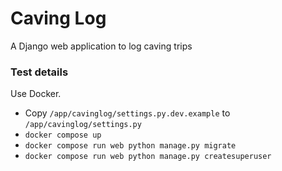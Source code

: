 # Caving Log
A Django web application to log caving trips

### Test details
Use Docker.

 - Copy `/app/cavinglog/settings.py.dev.example` to `/app/cavinglog/settings.py`
 - `docker compose up`
 - `docker compose run web python manage.py migrate`
 - `docker compose run web python manage.py createsuperuser`
